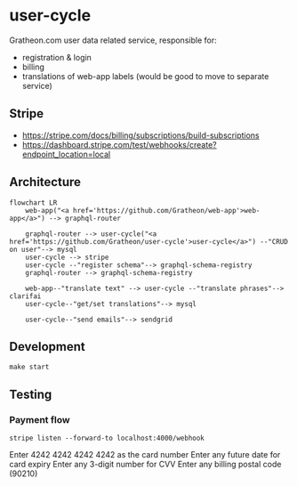 # user-cycle
Gratheon.com user data related service, responsible for:
- registration & login
- billing
- translations of web-app labels (would be good to move to separate service)

## Stripe
- https://stripe.com/docs/billing/subscriptions/build-subscriptions
- https://dashboard.stripe.com/test/webhooks/create?endpoint_location=local

## Architecture

```mermaid
flowchart LR
    web-app("<a href='https://github.com/Gratheon/web-app'>web-app</a>") --> graphql-router
    
    graphql-router --> user-cycle("<a href='https://github.com/Gratheon/user-cycle'>user-cycle</a>") --"CRUD on user"--> mysql
    user-cycle --> stripe
    user-cycle --"register schema"--> graphql-schema-registry
    graphql-router --> graphql-schema-registry

    web-app--"translate text" --> user-cycle --"translate phrases"--> clarifai
    user-cycle--"get/set translations"--> mysql

    user-cycle--"send emails"--> sendgrid
```

## Development
```
make start
```

## Testing
### Payment flow

```
stripe listen --forward-to localhost:4000/webhook
```

Enter 4242 4242 4242 4242 as the card number
Enter any future date for card expiry
Enter any 3-digit number for CVV
Enter any billing postal code (90210)